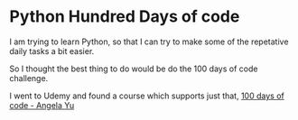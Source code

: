 # Python Hundred Days of code
 I am trying to learn Python, so that I can try to make some of the repetative daily tasks a bit easier.
 
 So I thought the best thing to do would be do the 100 days of code challenge.
 
 I went to Udemy and found a course which supports just that, [100 days of code - Angela Yu](https://www.udemy.com/course/100-days-of-code/)

